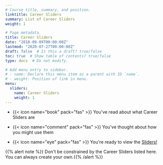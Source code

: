```yaml
---
# Course title, summary, and position.
linktitle: Career Sliders
summary: List of Career Sliders
weight: 1

# Page metadata.
title: Career Sliders
date: "2018-09-09T00:00:00Z"
lastmod: "2020-07-27T00:00:00Z"
draft: false  # Is this a draft? true/false
toc: true  # Show table of contents? true/false
type: docs  # Do not modify.

# Add menu entry to sidebar.
# - name: Declare this menu item as a parent with ID `name`.
# - weight: Position of link in menu.
menu:
  sliders:
    name: Career Sliders
    weight: 1
---
```


* {{< icon name="book" pack="fas" >}} You've read about what Career Sliders are

* {{< icon name="comment" pack="fas" >}} You've thought about how you might use them

* {{< icon name="eye" pack="fas" >}} You're ready to view the [Sliders!](../../sliders/info/change)

{{% alert note %}}
Don't be constrained by the Career Sliders listed here. You can always create your own.{{% /alert %}}
